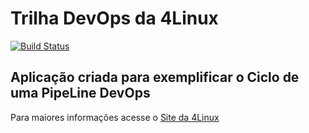 # Trilha DevOps da 4Linux

<!-- Altere a Flag abaixo com sua URL do Travis -->
[![Build Status](https://travis-ci.org/elton-bt/DevOpsLab-HelloWorld.svg?branch=master)](https://travis-ci.org/elton-bt/DevOpsLab-HelloWorld)

## Aplicação criada para exemplificar o Ciclo de uma PipeLine DevOps


Para maiores informações acesse o [Site da 4Linux](https://www.4linux.com.br/cursos/devops)
